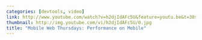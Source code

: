 ```yaml
---
categories: [devtools, video]
link: http://www.youtube.com/watch?v=h2djIdAFc5U&feature=youtu.be&t=30s
thumbnail: http://img.youtube.com/vi/h2djIdAFc5U/0.jpg
title: "Mobile Web Thursdays: Performance on Mobile"
---
```

